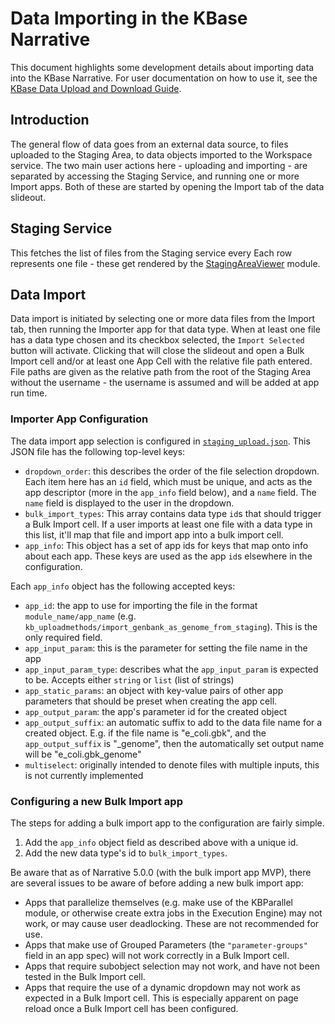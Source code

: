 # Data Importing in the KBase Narrative

This document highlights some development details about importing data into the KBase Narrative. For user documentation on how to use it, see the [KBase Data Upload and Download Guide](https://docs.kbase.us/data/upload-download-guide).

## Introduction

The general flow of data goes from an external data source, to files uploaded to the Staging Area, to data objects imported to the Workspace service. The two main user actions here - uploading and importing - are separated by accessing the Staging Service, and running one or more Import apps. Both of these are started by opening the Import tab of the data slideout.

## Staging Service

This fetches the list of files from the Staging service every 
Each row represents one file - these get rendered by the [StagingAreaViewer](../../kbase-extension/static/kbase/js/widgets/narrative_core/upload/stagingAreaViewer.js) module. 

## Data Import

Data import is initiated by selecting one or more data files from the Import tab, then running the Importer app for that data type. When at least one file has a data type chosen and its checkbox selected, the `Import Selected` button will activate. Clicking that will close the slideout and open a Bulk Import cell and/or at least one App Cell with the relative file path entered. File paths are given as the relative path from the root of the Staging Area without the username - the username is assumed and will be added at app run time.

### Importer App Configuration

The data import app selection is configured in [`staging_upload.json`](../../kbase-extension/static/kbase/config/staging_upload.json). This JSON file has the following top-level keys:
* `dropdown_order`: this describes the order of the file selection dropdown. Each item here has an `id` field, which must be unique, and acts as the app descriptor (more in the `app_info` field below), and a `name` field. The `name` field is displayed to the user in the dropdown.
* `bulk_import_types`: This array contains data type `id`s that should trigger a Bulk Import cell. If a user imports at least one file with a data type in this list, it'll map that file and import app into a bulk import cell.
* `app_info`: This object has a set of app ids for keys that map onto info about each app. These keys are used as the app `id`s elsewhere in the configuration.

Each `app_info` object has the following accepted keys:
* `app_id`: the app to use for importing the file in the format `module_name/app_name` (e.g. `kb_uploadmethods/import_genbank_as_genome_from_staging`). This is the only required field.
* `app_input_param`: this is the parameter for setting the file name in the app
* `app_input_param_type`: describes what the `app_input_param` is expected to be. Accepts either `string` or `list` (list of strings)
* `app_static_params`: an object with key-value pairs of other app parameters that should be preset when creating the app cell.
* `app_output_param`: the app's parameter id for the created object
* `app_output_suffix`: an automatic suffix to add to the data file name for a created object. E.g. if the file name is "e_coli.gbk", and the `app_output_suffix` is "_genome", then the automatically set output name will be "e_coli.gbk_genome"
* `multiselect`: originally intended to denote files with multiple inputs, this is not currently implemented

### Configuring a new Bulk Import app
The steps for adding a bulk import app to the configuration are fairly simple.
1. Add the `app_info` object field as described above with a unique id.
2. Add the new data type's id to `bulk_import_types`.

Be aware that as of Narrative 5.0.0 (with the bulk import app MVP), there are several issues to be aware of before adding a new bulk import app:
* Apps that parallelize themselves (e.g. make use of the KBParallel module, or otherwise create extra jobs in the Execution Engine) may not work, or may cause user deadlocking. These are not recommended for use.
* Apps that make use of Grouped Parameters (the `"parameter-groups"` field in an app spec) will not work correctly in a Bulk Import cell.
* Apps that require subobject selection may not work, and have not been tested in the Bulk Import cell.
* Apps that require the use of a dynamic dropdown may not work as expected in a Bulk Import cell. This is especially apparent on page reload once a Bulk Import cell has been configured.
